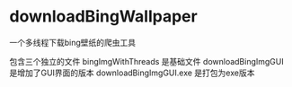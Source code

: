 # downloadBingWallpaper
一个多线程下载bing壁纸的爬虫工具

包含三个独立的文件
bingImgWithThreads  是基础文件
downloadBingImgGUI  是增加了GUI界面的版本
downloadBingImgGUI.exe  是打包为exe版本
